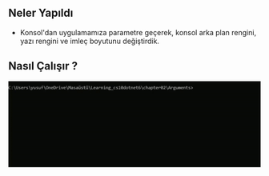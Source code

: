 ## Neler Yapıldı 

- Konsol'dan uygulamamıza parametre geçerek, konsol arka plan rengini, yazı rengini ve imleç boyutunu değiştirdik.

## Nasıl Çalışır ?

![HowItWorks](https://raw.githubusercontent.com/yusufEk1n/Learning_cs10dotnet6/master/chapter02/Arguments/screenshot/how-it-works.gif)